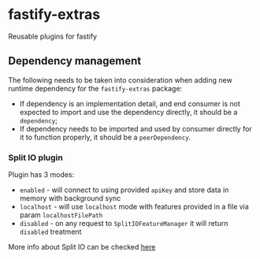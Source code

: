 # fastify-extras

Reusable plugins for fastify

## Dependency management

The following needs to be taken into consideration when adding new runtime dependency for the `fastify-extras` package:

* If dependency is an implementation detail, and end consumer is not expected to import and use the dependency directly, it should be a `dependency`;
* If dependency needs to be imported and used by consumer directly for it to function properly, it should be a `peerDependency`.

### Split IO plugin

Plugin has 3 modes:
- `enabled`  - will connect to [](https://split.io) using provided `apiKey` and store data in memory with background sync
- `localhost` - will use `localhost` mode with features provided in a file via param `localhostFilePath`
- `disabled` - on any request to `SplitIOFeatureManager` it will return `disabled` treatment

More info about Split IO can be checked [here](https://help.split.io/hc/en-us/articles/360020564931-Node-js-SDK)